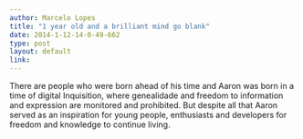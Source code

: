 ```yaml
---
author: Marcelo Lopes
title: "1 year old and a brilliant mind go blank"
date: 2014-1-12-14-0-49-662
type: post
layout: default
link: 
---
```

There are people who were born ahead of his time and Aaron was born in a time of digital Inquisition, where genealidade and freedom to information and expression are monitored and prohibited. But despite all that Aaron served as an inspiration for young people, enthusiasts and developers for freedom and knowledge to continue living.